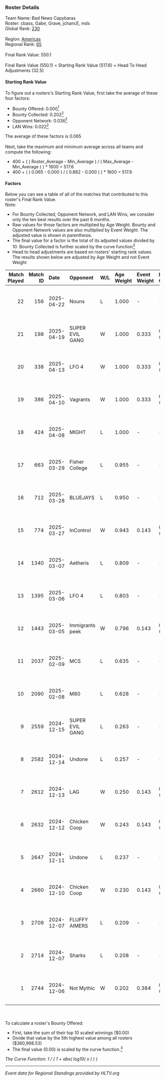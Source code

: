 ### Roster Details<br />
Team Name: Bad News Capybaras<br />
Roster: cbass, Gabe, Grave, jchancE, mds<br />
Global Rank: [230](../../standings_global_2025_05_05.md)<br />
<br />
Region: [Americas]( ../../standings_americas_2025_05_05.md)<br />
Regional Rank: [65]( ../../standings_americas_2025_05_05.md)<br />
<br />
Final Rank Value:  550.1<br />
<br />
Final Rank Value (550.1) = Starting Rank Value (517.6) + Head To Head Adjustments (32.5)<br />

#### Starting Rank Value<br />
To figure out a rosters's Starting Rank Value, first take the average of these four factors:<br />
- Bounty Offered: 0.000[<sup>1</sup>](#table2)
- Bounty Collected: 0.202[<sup>2</sup>](#table1)
- Opponent Network: 0.036[<sup>2</sup>](#table1)
- LAN Wins: 0.022[<sup>2</sup>](#table1)

The average of these factors is 0.065<br />
<br />
Next, take the maximum and minimum average across all teams and compute the following:<br />
- 400 + ( ( Roster_Average - Min_Average ) / ( Max_Average - Min_Average ) ) * 1600 = 517.6
- 400 + ( ( 0.065 - 0.000 ) / ( 0.882 - 0.000 ) ) * 1600 = 517.6


#### Factors<br />
Below you can see a table of all of the matches that contributed to this roster's Final Rank Value.<br />
Note:<br />

- For Bounty Collected, Opponent Network, and LAN Wins, we consider only the ten best results over the past 6 months.
- Raw values for those factors are multiplied by Age Weight. Bounty and Opponent Network values are also multiplied by Event Weight. The adjusted value is shown in parenthesis.
- The final value for a factor is the total of its adjusted values divided by 10. Bounty Collected is further scaled by the curve function[<sup>3</sup>](#curveFunction)
- Head to head adjustments are based on rosters' starting rank values. The results shown below are adjusted by Age Weight and not Event Weight
<span id="table1"></span><br />


| Match Played | Match ID | Date       | Opponent        | W/L | Age Weight | Event Weight | Bounty Collected | Opponent Network | LAN Wins  | H2H Adj. | Roster                               |
| -: | -: | :- | :- | :- | :- | :- | :- | :- | :- | -: | :- |
|           22 |      156 | 2025-04-22 | Nouns           | L   | 1.000      | -            | -                | -                | -         |    -7.09 | cbass, Gabe, Grave, jchancE, mds     |
|           21 |      198 | 2025-04-19 | SUPER EVIL GANG | W   | 1.000      | 0.333        | 0.003 (0.001)    | 0.333 (0.111)    | 0 (0.000) |    18.73 | cbass, Gabe, Grave, jchancE, mds     |
|           20 |      338 | 2025-04-13 | LFO 4           | W   | 1.000      | 0.333        | 0.000 (0.000)    | 0.342 (0.114)    | 0 (0.000) |    17.91 | cbass, Gabe, Grave, jchancE, mds     |
|           19 |      386 | 2025-04-10 | Vagrants        | W   | 1.000      | 0.333        | 0.000 (0.000)    | 0.244 (0.081)    | 0 (0.000) |    16.43 | cbass, Gabe, Grave, jchancE, mds     |
|           18 |      424 | 2025-04-08 | MIGHT           | L   | 1.000      | -            | -                | -                | -         |    -7.87 | cbass, Gabe, Grave, jchancE, mds     |
|           17 |      663 | 2025-03-29 | Fisher College  | L   | 0.955      | -            | -                | -                | -         |    -6.66 | cbass, Gabe, Grave, jchancE, mds     |
|           16 |      712 | 2025-03-28 | BLUEJAYS        | L   | 0.950      | -            | -                | -                | -         |    -2.06 | cbass, Gabe, Grave, jchancE, mds     |
|           15 |      774 | 2025-03-27 | InControl       | W   | 0.943      | 0.143        | 0.000 (0.000)    | 0.032 (0.004)    | 0 (0.000) |    12.45 | cbass, Gabe, Grave, jchancE, mds     |
|           14 |     1340 | 2025-03-07 | Aetheris        | L   | 0.809      | -            | -                | -                | -         |    -8.92 | cbass, Gabe, Grave, jchancE, LaffyTs |
|           13 |     1395 | 2025-03-06 | LFO 4           | L   | 0.803      | -            | -                | -                | -         |   -10.50 | cbass, Gabe, Grave, jchancE, LaffyTs |
|           12 |     1443 | 2025-03-05 | Immigrants peek | W   | 0.796      | 0.143        | 0.000 (0.000)    | 0.223 (0.025)    | 0 (0.000) |    15.38 | cbass, Gabe, Grave, jchancE, LaffyTs |
|           11 |     2037 | 2025-02-09 | MCS             | L   | 0.635      | -            | -                | -                | -         |    -8.00 | cbass, Gabe, Grave, jchancE, LaffyTs |
|           10 |     2090 | 2025-02-08 | M80             | L   | 0.628      | -            | -                | -                | -         |    -1.95 | cbass, Gabe, Grave, jchancE, LaffyTs |
|            9 |     2559 | 2024-12-15 | SUPER EVIL GANG | L   | 0.263      | -            | -                | -                | -         |    -2.58 | cbass, Champ, Grave, jchancE, z0mb1e |
|            8 |     2582 | 2024-12-14 | Undone          | L   | 0.257      | -            | -                | -                | -         |    -2.81 | cbass, Champ, Grave, jchancE, z0mb1e |
|            7 |     2612 | 2024-12-13 | LAG             | W   | 0.250      | 0.143        | 0.002 (0.000)    | 0.161 (0.006)    | 0 (0.000) |     5.71 | cbass, Champ, Grave, jchancE, z0mb1e |
|            6 |     2632 | 2024-12-12 | Chicken Coop    | W   | 0.243      | 0.143        | 0.002 (0.000)    | 0.251 (0.009)    | 0 (0.000) |     4.73 | cbass, Champ, Grave, jchancE, z0mb1e |
|            5 |     2647 | 2024-12-11 | Undone          | L   | 0.237      | -            | -                | -                | -         |    -2.58 | cbass, Champ, Grave, jchancE, z0mb1e |
|            4 |     2660 | 2024-12-10 | Chicken Coop    | W   | 0.230      | 0.143        | 0.002 (0.000)    | 0.251 (0.008)    | 0 (0.000) |     4.52 | cbass, Champ, Grave, jchancE, z0mb1e |
|            3 |     2709 | 2024-12-07 | FLUFFY AIMERS   | L   | 0.209      | -            | -                | -                | -         |    -4.08 | cbass, Champ, Grave, jchancE, z0mb1e |
|            2 |     2714 | 2024-12-07 | Sharks          | L   | 0.208      | -            | -                | -                | -         |    -0.48 | cbass, Champ, Grave, jchancE, z0mb1e |
|            1 |     2744 | 2024-12-06 | Not Mythic      | W   | 0.202      | 0.384        | 0.000 (0.000)    | 0.000 (0.000)    | 1 (0.202) |     2.17 | cbass, Champ, Grave, jchancE, z0mb1e |

<br />
<span id="table2"></span><br />
To calculate a roster's Bounty Offered:<br />

- First, take the sum of their top 10 scaled winnings ($0.00)
- Divide that value by the 5th highest value among all rosters ($360,998.53)
- The final value (0.00) is scaled by the curve function.[<sup>3</sup>](#curveFunction)

<span id="curveFunction"></span>_The Curve Function: 1 / ( 1 + abs( log10( x ) ) )_<br />

---
_Event data for Regional Standings provided by HLTV.org_<br />
